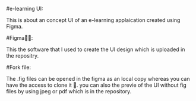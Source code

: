 #e-learning UI:

This is about an concept UI of an e-learning applaication created using Figma.

#Figma🧑‍💻:

This the software that I used to create the UI design which is uploaded in the repositry.

#Fork file:

The .fig files can be opened in the figma as an local copy whereas you can have the access to clone it 🤗.
you can also the previe of the UI without fig files by using jpeg or pdf which is in the repository.
